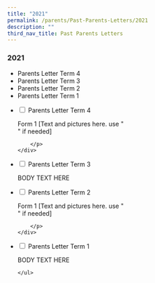 ```yaml
---
title: "2021"
permalink: /parents/Past-Parents-Letters/2021
description: ""
third_nav_title: Past Parents Letters
---
```

### 2021
* Parents Letter Term 4
* Parents Letter Term 3
* Parents Letter Term 2
* Parents Letter Term 1

<ul class="jekyllcodex_accordion"> 
  <li>
    <input type="checkbox" id="accordion1">
    <label for="accordion1">Parents Letter Term 4</label>
    <div>
        <p> Form 1 [Text and pictures here. use "<br>" if needed] <br>
			
		</p>
    </div>
</li>
	<li>
    <input type="checkbox" id="accordion2">
    <label for="accordion2">Parents Letter Term 3</label>
    <div>
      <p> BODY TEXT HERE</p>
    </div>
</li>
	<li>
    <input type="checkbox" id="accordion3">
    <label for="accordion1">Parents Letter Term 2</label>
    <div>
        <p> Form 1 [Text and pictures here. use "<br>" if needed] <br>
			
		</p>
    </div>
</li>
	<li>
    <input type="checkbox" id="accordion4">
    <label for="accordion2">Parents Letter Term 1</label>
    <div>
      <p> BODY TEXT HERE</p>
    </div>
</li>
	
	</ul>